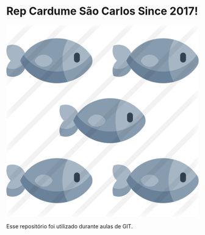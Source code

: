 # Rep Cardume São Carlos Since 2017!

![Cardume](cardume.png)

Esse repositório foi utilizado durante aulas de GIT.